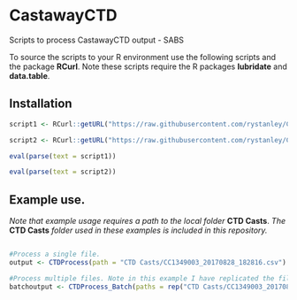 # CastawayCTD
Scripts to process CastawayCTD output - SABS

To source the scripts to your R environment use the following scripts and the package **RCurl**. Note these scripts require the R packages **lubridate** and **data.table**.

## Installation

```r
script1 <- RCurl::getURL("https://raw.githubusercontent.com/rystanley/CastawayCTD/master/CTDProcess.R",ssl.verifypeer = FALSE)

script2 <- RCurl::getURL("https://raw.githubusercontent.com/rystanley/CastawayCTD/master/CTDProcessBatchProcess.R",ssl.verifypeer = FALSE)

eval(parse(text = script1))

eval(parse(text = script2))
```

## Example use. 

*Note that example usage requires a path to the local folder* **CTD Casts**. *The* **CTD Casts** *folder used in these examples is included in this repository.* 

```r

#Process a single file.
output <- CTDProcess(path = "CTD Casts/CC1349003_20170828_182816.csv")

#Process multiple files. Note in this example I have replicated the file path to the example CTD cast to mirror how the function would handle a vector of paths.
batchoutput <- CTDProcess_Batch(paths = rep("CTD Casts/CC1349003_20170828_182816.csv",3))

```